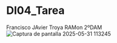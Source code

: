 # DI04_Tarea
Francisco JAvier Troya RAMon 2ºDAM
![Captura de pantalla 2025-05-31 113245](https://github.com/user-attachments/assets/b5f31b87-d7f2-4c15-901b-0389fe5d1c9a)
